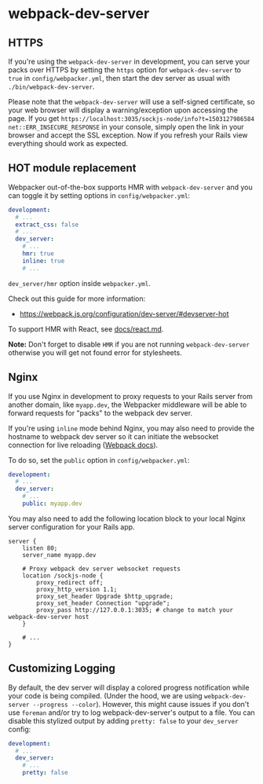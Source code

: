 # webpack-dev-server


## HTTPS

If you're using the `webpack-dev-server` in development, you can serve your packs over HTTPS
by setting the `https` option for `webpack-dev-server` to `true` in `config/webpacker.yml`,
then start the dev server as usual with `./bin/webpack-dev-server`.

Please note that the `webpack-dev-server` will use a self-signed certificate,
so your web browser will display a warning/exception upon accessing the page. If you get
`https://localhost:3035/sockjs-node/info?t=1503127986584 net::ERR_INSECURE_RESPONSE`
in your console, simply open the link in your browser and accept the SSL exception.
Now if you refresh your Rails view everything should work as expected.


## HOT module replacement

Webpacker out-of-the-box supports HMR with `webpack-dev-server` and
you can toggle it by setting options in `config/webpacker.yml`:

```yaml
development:
  # ...
  extract_css: false
  # ...
  dev_server:
    # ...
    hmr: true
    inline: true
    # ...
```
`dev_server/hmr` option inside `webpacker.yml`.

Check out this guide for more information:

- https://webpack.js.org/configuration/dev-server/#devserver-hot

To support HMR with React, see [docs/react.md](./react.md#hmr-and-react-hot-reloading).

**Note:** Don't forget to disable `HMR` if you are not running `webpack-dev-server`
otherwise you will get not found error for stylesheets.


## Nginx

If you use Nginx in development to proxy requests to your Rails server from
another domain, like `myapp.dev`, the Webpacker middleware will be able to
forward requests for "packs" to the webpack dev server.

If you're using `inline` mode behind Nginx, you may also need to provide the
hostname to webpack dev server so it can initiate the websocket connection for
live reloading ([Webpack
docs](https://webpack.js.org/configuration/dev-server/#devserver-public)).

To do so, set the `public` option in `config/webpacker.yml`:

```yaml
development:
  # ...
  dev_server:
    # ...
    public: myapp.dev
```

You may also need to add the following location block to your local Nginx server
configuration for your Rails app.

```
server {
    listen 80;
    server_name myapp.dev

    # Proxy webpack dev server websocket requests
    location /sockjs-node {
        proxy_redirect off;
        proxy_http_version 1.1;
        proxy_set_header Upgrade $http_upgrade;
        proxy_set_header Connection "upgrade";
        proxy_pass http://127.0.0.1:3035; # change to match your webpack-dev-server host
    }

    # ...
}
```

## Customizing Logging

By default, the dev server will display a colored progress notification while
your code is being compiled.  (Under the hood, we are using `webpack-dev-server
--progress --color`).  However, this might cause issues if you don't use
`foreman` and/or try to log webpack-dev-server's output to a file.  You can
disable this stylized output by adding `pretty: false` to your `dev_server`
config:

```yaml
development:
  # ...
  dev_server:
    # ...
    pretty: false
```
